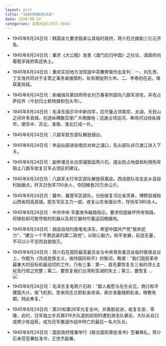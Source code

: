 ```yaml
---
layout: post
title: "1945年08月24日"
date: 2020-08-24
categories: 全面抗战(1937-1945)
---
```


<meta name="referrer" content="no-referrer" />

- 1945年8月24日讯：韩国金九要求我承认其临时政府，蒋介石允拨助三亿元济急。 

- 1945年8月24日讯：重庆《大公报》发表《澳门应归中国》之社论，请政府向葡萄牙政府索还失土。 

- 1945年8月24日讯：重庆实验地方法院就中茶舞弊案作出宣判：一、刘孔贵、丁文浩共同对于主管之事务直接图利，处有期徒刑七年。二、李泰初在逃，候获案另结。 

- 1945年8月24日讯：新编骑兵第四师师长刘万春率所部向八路军进攻，并攻占萨拉齐（今划归土默特旗和包头市）。 

- 1945年8月24日讯：毛泽东指示华中新四军，应尽量占领南京、太湖、天目山之间许多县城，创造纵横数百里广大根据地；迅速占领运河、串场河沿线各城市，使苏中、苏北、淮南、淮北打成一片。 

- 1945年8月24日讯：八路军胶东部队解放烟台。 

- 1945年8月24日讯：李品仙部进驻南京对岸之浦口，先头部队并已渡江进入下关。 

- 1945年8月24日讯：副参谋总长白崇禧致函蒋介石，提出抢占地盘和利用伪军阻止八路军收复日军占领区的建议。 

- 1945年8月24日讯：八路军太行军区部队解放获嘉县。西进部队攻击武乡县段村敌据点。歼灭日伪军700余人，夺回粮食25万余公斤。 

- 1945年8月24日讯：冀中、冀晋军区部队，分别收复河北省灵寿、博野县城和山西省阳高县城。胶东军区主力一部，收复山东省烟台市，俘伪军380余人。 

- 1945年8月24日讯：中共中央 军委发布破路指示。要求彻底破坏所有铁路，将铁轨和可能夺取的机器以及其它器材尽量运回根据地。 

- 1945年8月24日讯：胡适自纽约致电毛泽东，希望中国共产党“放弃武力”，“建立一个不靠武装的第二政党”，以耐心毅力，和平发展，前途无量，不可以小不忍而自致毁灭。 

- 1945年8月24日讯：蒋介石在国防最高委员会与中央常务委员会临时联席会议上，作题为《完成民族主义，维持国际和平》的致词，略谓：“我们国民革命最重大的目标和最迫切的工作，乃有三事：第一、首先要恢复东三省的领土主权及行政之完整；第二、要恢复我们台湾和澎湖的失土；第三、要恢复 ... <br/><img src="https://wx4.sinaimg.cn/large/aca367d8ly1gi1o6dyaghj20c80ay0st.jpg" />

- 1945年8月24日讯：毛泽东复电蒋介石称：“鄙人极愿与先生会见，商讨和平建国大计。俟飞机到，恩来同志立即赴渝进谒，弟亦准备随即赴渝。晤教有期，特此奉复。” 

- 1945年8月24日讯：第20和第26军光复全州，并乘胜前进，收复东安、零陵，此时，日军独立步兵第519大队退到祁阳时遭到游击队袭击，大队长谷口成男少佐战死，成为日军撤退作战中阵亡的最后一名大队长。 

- 1945年8月24日讯：国民政府隆重举行《联合国宪章批准书》签署典礼，蒋介石亲莅签署批准书，王世杰副署。 


